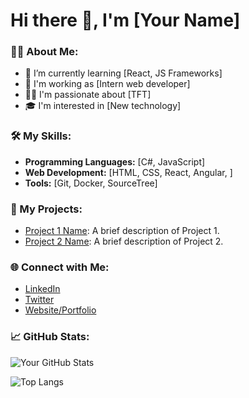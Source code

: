 # Hi there 👋, I'm [Your Name]

### 👨‍💻 About Me:
- 🌱 I’m currently learning [React, JS Frameworks]
- 💼 I'm working as [Intern web developer]
- 🧑‍💻 I'm passionate about [TFT]
- 🎓 I'm interested in [New technology]

### 🛠️ My Skills:
- **Programming Languages:** [C#, JavaScript]
- **Web Development:** [HTML, CSS, React, Angular, ]
- **Tools:** [Git, Docker, SourceTree]

### 🚀 My Projects:
- [Project 1 Name](https://github.com/yourusername/project1): A brief description of Project 1.
- [Project 2 Name](https://github.com/yourusername/project2): A brief description of Project 2.

### 🌐 Connect with Me:
- [LinkedIn](https://www.linkedin.com/in/yourusername)
- [Twitter](https://twitter.com/yourusername)
- [Website/Portfolio](https://yourwebsite.com)

### 📈 GitHub Stats:
![Your GitHub Stats](https://github-readme-stats.vercel.app/api?username=yourusername&show_icons=true&theme=radical)

![Top Langs](https://github-readme-stats.vercel.app/api/top-langs/?username=yourusername&layout=compact&theme=radical)
